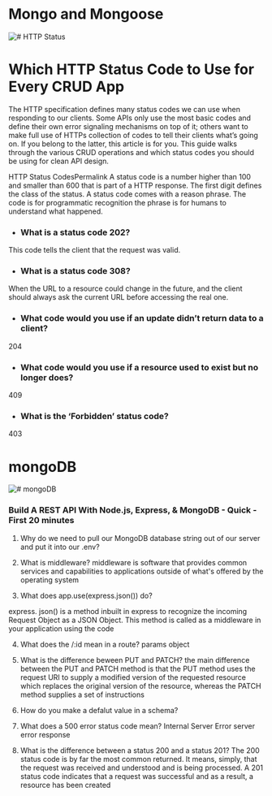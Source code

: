 # Mongo and Mongoose

![# HTTP Status](https://miro.medium.com/max/920/1*w_iicbG7L3xEQTArjHUS6g.jpeg)

# Which HTTP Status Code to Use for Every CRUD App
The HTTP specification defines many status codes we can use when responding to our clients. Some APIs only use the most basic codes and define their own error signaling mechanisms on top of it; others want to make full use of HTTPs collection of codes to tell their clients what’s going on. If you belong to the latter, this article is for you. This guide walks through the various CRUD operations and which status codes you should be using for clean API design.

HTTP Status CodesPermalink A status code is a number higher than 100 and smaller than 600 that is part of a HTTP response. The first digit defines the class of the status. A status code comes with a reason phrase. The code is for programmatic recognition the phrase is for humans to understand what happened.

- ### What is a status code 202?
This code tells the client that the request was valid.

- ### What is a status code 308?
When the URL to a resource could change in the future, and the client should always ask the current URL before accessing the real one.

- ### What code would you use if an update didn’t return data to a client?
204

- ###  What code would you use if a resource used to exist but no longer does?
409

- ### What is the ‘Forbidden’ status code?
403

# mongoDB

![# mongoDB](https://upload.wikimedia.org/wikipedia/commons/thumb/9/93/MongoDB_Logo.svg/1280px-MongoDB_Logo.svg.png)

 ### Build A REST API With Node.js, Express, & MongoDB - Quick - First 20 minutes

1. Why do we need to pull our MongoDB database string out of our server and put it into our .env?

2. What is middleware?
middleware is software that provides common services and capabilities to applications outside of what's offered by the operating system

3. What does app.use(express.json()) do?

express. json() is a method inbuilt in express to recognize the incoming Request Object as a JSON Object. This method is called as a middleware in your application using the code

4. What does the /:id mean in a route?
params object

5. What is the difference beween PUT and PATCH?
the main difference between the PUT and PATCH method is that the PUT method uses the request URI to supply a modified version of the requested resource which replaces the original version of the resource, whereas the PATCH method supplies a set of instructions 


6. How do you make a defalut value in a schema?

7. What does a 500 error status code mean?
 Internal Server Error server error response

8. What is the difference between a status 200 and a status 201? The 200 status code is by far the most common returned. It means, simply, that the request was received and understood and is being processed. A 201 status code indicates that a request was successful and as a result, a resource has been created